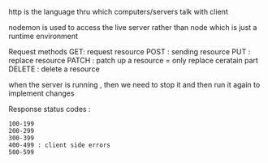 <p>http is the language thru which computers/servers talk with client</p>


nodemon is used to access the live server rather than node which is just a runtime environment

Request methods
    GET: request resource 
    POST : sending resource
    PUT : replace resource
    PATCH : patch up a resource = only replace ceratain part
    DELETE : delete a resource


when the server is running , then we need to stop it and then run it again to implement changes

Response status codes :

    100-199
    200-299
    300-399
    400-499 : client side errors
    500-599

